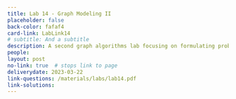 ```yaml
---
title: Lab 14 - Graph Modeling II
placeholder: false
back-color: fafaf4
card-link: LabLink14
# subtitle: And a subtitle
description: A second graph algorithms lab focusing on formulating problems as graphs and using BFS/DFS to solve them.
people:
layout: post
no-link: true  # stops link to page 
deliverydate: 2023-03-22
link-questions: /materials/labs/lab14.pdf
link-solutions:
---
```










